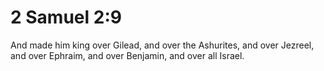 # 2 Samuel 2:9

And made him king over Gilead, and over the Ashurites, and over Jezreel, and over Ephraim, and over Benjamin, and over all Israel.